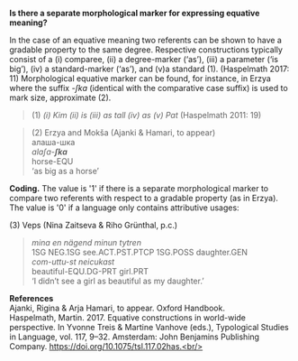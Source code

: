 **Is there a separate morphological marker for expressing equative meaning?**

In the case of an equative meaning two referents can be shown to have a gradable property to the same degree. Respective constructions typically consist of a (i) comparee, (ii) a degree-marker (‘as’), (iii) a parameter (‘is big’), (iv) a standard-marker (‘as’), and (v)a standard (1). (Haspelmath 2017: 11) Morphological equative marker can be found, for instance, in Erzya where the suffix *-ʃkɑ* (identical with the comparative case suffix) is used to mark size, approximate (2).

>(1) *(i) Kim  (ii) is  (iii) as  tall (iv) as (v) Pat* (Haspelmath 2011: 19)<br/>

>(2) Erzya and Mokša (Ajanki & Hamari, to appear)<br/>
> алаша-шка<br/>
>*ɑlɑʃɑ-**ʃkɑ***<br/>
>horse-EQU<br/>
>‘as big as a horse’

**Coding.** The value is '1' if there is a separate morphological marker to compare two referents with respect to a gradable property (as in Erzya). The value is '0' if a language only contains attributive usages: 

(3) Veps (Nina Zaitseva & Riho Grünthal, p.c.)<br/>
>*mina en nägend minun tytren*<br/>
>1SG NEG.1SG see.ACT.PST.PTCP 1SG.POSS daughter.GEN<br/>
>*com-uttu-st neicukast*<br/>
>beautiful-EQU.DG-PRT girl.PRT<br/>
>‘I didn’t see a girl as beautiful as my daughter.’

**References**<br/>
Ajanki, Rigina & Arja Hamari, to appear. Oxford Handbook.<br/>
Haspelmath, Martin. 2017. Equative constructions in world-wide perspective. In Yvonne Treis & Martine Vanhove (eds.), Typological Studies in Language, vol. 117, 9–32. Amsterdam: John Benjamins Publishing Company. https://doi.org/10.1075/tsl.117.02has.<br/>
